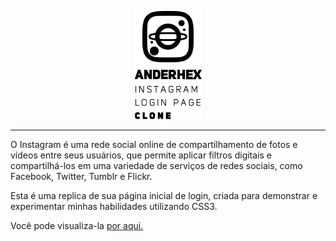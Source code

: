 <p align="center">
<img src="./assets/img/anderhex.png"> 
</p>
 
<hr/>

O Instagram é uma rede social online de compartilhamento de fotos e vídeos entre seus usuários, que permite aplicar filtros digitais e compartilhá-los em uma variedade de serviços de redes sociais, como Facebook, Twitter, Tumblr e Flickr. 

Esta é uma replica de sua página inicial de login, criada para demonstrar e experimentar minhas habilidades utilizando CSS3.

Você pode visualiza-la <a href="https://anderhex.github.io/Instagram-Login-Page-Clone/" target="_blank">por aqui.</a>

